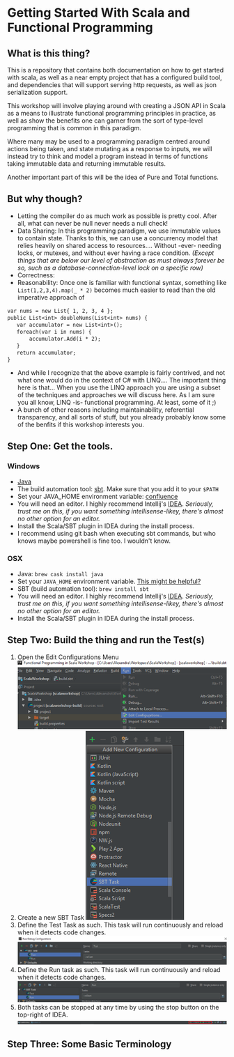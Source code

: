 # Getting Started With Scala and Functional Programming

## What is this thing?

This is a repository that contains both documentation on how to get started with scala,
as well as a near empty project that has a configured build tool, and dependencies that will support
serving http requests, as well as json serialization support.

This workshop will involve playing around with creating a JSON API in Scala as a means
to illustrate functional programming principles in practice, as well as show the benefits
one can garner from the sort of type-level programming that is common in this paradigm.

Where many may be used to a programming paradigm centred around actions being taken, 
and state mutating as a response to inputs, we will instead try to think and model
a program instead in terms of functions taking immutable data and returning immutable results.

Another important part of this will be the idea of Pure and Total functions.

## But why though?

- Letting the compiler do as much work as possible is pretty cool. After all, what can never be null never needs a null check!
- Data Sharing: In this programming paradigm, we use immutable values to contain state. Thanks to this, we can use a concurrency model that relies heavily on shared access to resources.... Without -ever- needing locks, or mutexes, and without ever having a race condition. *(Except things that are below our level of abstraction as must always forever be so, such as a database-connection-level lock on a specific row)*
- Correctness:
- Reasonability: Once one is familiar with functional syntax, something like
 `List(1,2,3,4).map(_ * 2)`
 becomes much easier to read than the old imperative approach of
 ```
 var nums = new List{ 1, 2, 3, 4 };
 public List<int> doubleNums(List<int> nums) {
    var accumulator = new List<int>();
    foreach(var i in nums) {
        accumulator.Add(i * 2);
    }
    return accumulator;
 }

 ``` 
 - And while I recognize that the above example is fairly contrived, and not what one would do
 in the context of C# with LINQ.... The important thing here is that... When you use the LINQ approach
 you are using a subset of the techniques and approaches we will discuss here. As I am sure you all know,
 LINQ -is- functional programming. At least, some of it ;)
 - A bunch of other reasons including maintainability, referential transparency, and all sorts of stuff, but you already probably know some of the benfits if this workshop interests you. 

## Step One: Get the tools.

### Windows

- [Java](http://www.oracle.com/technetwork/java/javase/downloads/jdk9-downloads-3848520.html)
- The build automation tool: [sbt](http://www.scala-sbt.org/download.html). Make sure that you add it to your `$PATH`
- Set your JAVA_HOME environment variable: [confluence](https://confluence.atlassian.com/doc/setting-the-java_home-variable-in-windows-8895.html)
- You will need an editor. I highly recommend Intellij's [IDEA](https://www.jetbrains.com/idea/download/?gclid=EAIaIQobChMIwru2stDU1wIV3cqyCh1ZSQCzEAAYASABEgIRbvD_BwE&gclsrc=aw.ds.ds&dclid=CLjSu97Q1NcCFVGTGAodGz0OnA#section=windows). *Seriously, trust me on this, if you want something intellisense-likey, there's almost no other option for an editor.*
- Install the Scala/SBT plugin in IDEA during the install process.
- I recommend using git bash when executing sbt commands, but who knows maybe powershell is fine too. I wouldn't know.

### OSX

- Java: `brew cask install java`
- Set your `JAVA_HOME` environment variable. [This might be helpful?](http://www.baeldung.com/java-home-on-windows-7-8-10-mac-os-x-linux)
- SBT (build automation tool): `brew install sbt`
- You will need an editor. I highly recommend Intellij's [IDEA](https://www.jetbrains.com/idea/download/?gclid=EAIaIQobChMIn7_C49LU1wIVE5AYCh18cgFkEAAYASABEgLXw_D_BwE&gclsrc=aw.ds.ds&dclid=CNSNt-TS1NcCFReAmgodkS0Ojg#section=mac). *Seriously, trust me on this, if you want something intellisense-likey, there's almost no other option for an editor.*
- Install the Scala/SBT plugin in IDEA during the install process.

## Step Two: Build the thing and run the Test(s)

1. Open the Edit Configurations Menu
![Config Menu](/readme_images/EditRunConfigurations.png?raw=true "Configuarion Menu")
2. Create a new SBT Task
![New Task](/readme_images/CreateNewSbtTask.png?raw=true "New Sbt Task")
3. Define the Test Task as such. This task will run continuously and reload when it detects code changes.
![Test Task](/readme_images/TestTask.png?raw=true "Test Task")
4. Define the Run task as such. This task will run continuously and reload when it detects code changes.
![Run Task](/readme_images/RunTask.png?raw=true "Run Task")
5. Both tasks can be stopped at any time by using the stop button on the top-right of IDEA.
![Task Menu](/readme_images/TaskMenu.png?raw=true "Task Menu") 

## Step Three: Some Basic Terminology




